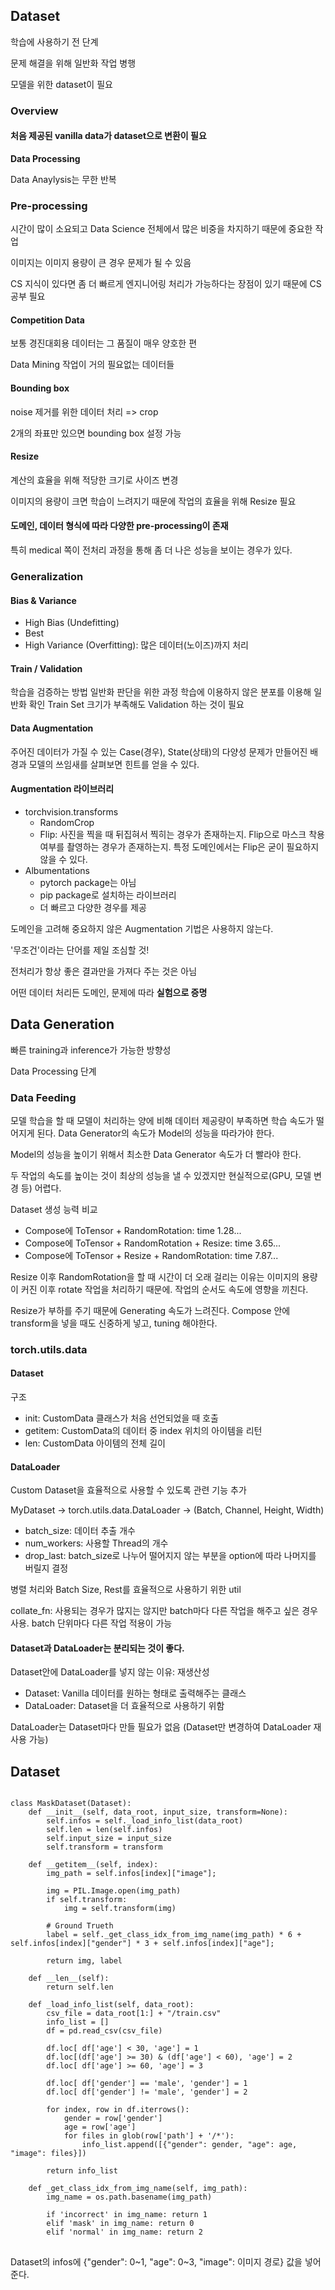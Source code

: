 ## Dataset
학습에 사용하기 전 단계

문제 해결을 위해 일반화 작업 병행

모델을 위한 dataset이 필요

### Overview
#### 처음 제공된 vanilla data가 dataset으로 변환이 필요
**Data Processing**

Data Anaylysis는 무한 반복

### Pre-processing
시간이 많이 소요되고 Data Science 전체에서 많은 비중을 차지하기 때문에 중요한 작업

이미지는 이미지 용량이 큰 경우 문제가 될 수 있음

CS 지식이 있다면 좀 더 빠르게 엔지니어링 처리가 가능하다는 장점이 있기 때문에 CS 공부 필요

#### Competition Data
보통 경진대회용 데이터는 그 품질이 매우 양호한 편

Data Mining 작업이 거의 필요없는 데이터들

#### Bounding box
noise 제거를 위한 데이터 처리
=> crop

2개의 좌표만 있으면 bounding box 설정 가능

#### Resize
계산의 효율을 위해 적당한 크기로 사이즈 변경

이미지의 용량이 크면 학습이 느려지기 때문에 작업의 효율을 위해 Resize 필요

#### 도메인, 데이터 형식에 따라 다양한 pre-processing이 존재
특히 medical 쪽이 전처리 과정을 통해 좀 더 나은 성능을 보이는 경우가 있다.

### Generalization
#### Bias & Variance
- High Bias (Undefitting)
- Best
- High Variance (Overfitting): 많은 데이터(노이즈)까지 처리

#### Train / Validation
학습을 검증하는 방법
일반화 판단을 위한 과정
학습에 이용하지 않은 분포를 이용해 일반화 확인
Train Set 크기가 부족해도 Validation 하는 것이 필요

#### Data Augmentation
주어진 데이터가 가질 수 있는 Case(경우), State(상태)의 다양성
문제가 만들어진 배경과 모델의 쓰임새를 살펴보면 힌트를 얻을 수 있다.

#### Augmentation 라이브러리
- torchvision.transforms
  + RandomCrop
  + Flip: 사진을 찍을 때 뒤집혀서 찍히는 경우가 존재하는지. Flip으로 마스크 착용 여부를 촬영하는 경우가 존재하는지. 특정 도메인에서는 Flip은 굳이 필요하지 않을 수 있다.
- Albumentations
  + pytorch package는 아님
  + pip package로 설치하는 라이브러리
  + 더 빠르고 다양한 경우를 제공

도메인을 고려해 중요하지 않은 Augmentation 기법은 사용하지 않는다.

'무조건'이라는 단어를 제일 조심할 것!

전처리가 항상 좋은 결과만을 가져다 주는 것은 아님

어떤 데이터 처리든 도메인, 문제에 따라 **실험으로 증명**

## Data Generation
빠른 training과 inference가 가능한 방향성

Data Processing 단계

### Data Feeding
모델 학습을 할 때 모델이 처리하는 양에 비해 데이터 제공량이 부족하면 학습 속도가 떨어지게 된다. Data Generator의 속도가 Model의 성능을 따라가야 한다.

Model의 성능을 높이기 위해서 최소한 Data Generator 속도가 더 빨라야 한다.

두 작업의 속도를 높이는 것이 최상의 성능을 낼 수 있겠지만 현실적으로(GPU, 모델 변경 등) 어렵다.

Dataset 생성 능력 비교
- Compose에 ToTensor + RandomRotation: time 1.28...
- Compose에 ToTensor + RandomRotation + Resize: time 3.65...
- Compose에 ToTensor + Resize + RandomRotation: time 7.87...

Resize 이후 RandomRotation을 할 때 시간이 더 오래 걸리는 이유는 이미지의 용량이 커진 이후 rotate 작업을 처리하기 때문에. 작업의 순서도 속도에 영향을 끼친다.

Resize가 부하를 주기 때문에 Generating 속도가 느려진다.
Compose 안에 transform을 넣을 때도 신중하게 넣고, tuning 해야한다.

### torch.utils.data
#### Dataset
구조
- init: CustomData 클래스가 처음 선언되었을 때 호출
- getitem: CustomData의 데이터 중 index 위치의 아이템을 리턴
- len: CustomData 아이템의 전체 길이

#### DataLoader
Custom Dataset을 효율적으로 사용할 수 있도록 관련 기능 추가

MyDataset -> torch.utils.data.DataLoader -> (Batch, Channel, Height, Width)

- batch_size: 데이터 추출 개수
- num_workers: 사용할 Thread의 개수
- drop_last: batch_size로 나누어 떨어지지 않는 부분을 option에 따라 나머지를 버릴지 결정

병렬 처리와 Batch Size, Rest를 효율적으로 사용하기 위한 util

collate_fn: 사용되는 경우가 많지는 않지만 batch마다 다른 작업을 해주고 싶은 경우 사용. batch 단위마다 다른 작업 적용이 가능

#### Dataset과 DataLoader는 분리되는 것이 좋다.
Dataset안에 DataLoader를 넣지 않는 이유: 재생산성
- Dataset: Vanilla 데이터를 원하는 형태로 출력해주는 클래스
- DataLoader: Dataset을 더 효율적으로 사용하기 위함

DataLoader는 Dataset마다 만들 필요가 없음 (Dataset만 변경하여 DataLoader 재사용 가능)


## Dataset
<pre>
<code>
class MaskDataset(Dataset):
    def __init__(self, data_root, input_size, transform=None):
        self.infos = self._load_info_list(data_root)
        self.len = len(self.infos)
        self.input_size = input_size
        self.transform = transform
        
    def __getitem__(self, index):
        img_path = self.infos[index]["image"];
        
        img = PIL.Image.open(img_path)
        if self.transform:
            img = self.transform(img)
        
        # Ground Trueth
        label = self._get_class_idx_from_img_name(img_path) * 6 + self.infos[index]["gender"] * 3 + self.infos[index]["age"];
        
        return img, label
    
    def __len__(self):
        return self.len
    
    def _load_info_list(self, data_root):
        csv_file = data_root[1:] + "/train.csv"
        info_list = []
        df = pd.read_csv(csv_file)
        
        df.loc[ df['age'] < 30, 'age'] = 1
        df.loc[(df['age'] >= 30) & (df['age'] < 60), 'age'] = 2
        df.loc[ df['age'] >= 60, 'age'] = 3
        
        df.loc[ df['gender'] == 'male', 'gender'] = 1
        df.loc[ df['gender'] != 'male', 'gender'] = 2
        
        for index, row in df.iterrows():
            gender = row['gender']
            age = row['age']
            for files in glob(row['path'] + '/*'):
                info_list.append([{"gender": gender, "age": age, "image": files}])

        return info_list

    def _get_class_idx_from_img_name(self, img_path):
        img_name = os.path.basename(img_path)

        if 'incorrect' in img_name: return 1
        elif 'mask' in img_name: return 0
        elif 'normal' in img_name: return 2
</code>
</pre>

Dataset의 infos에 {"gender": 0~1, "age": 0~3, "image": 이미지 경로} 값을 넣어준다.
